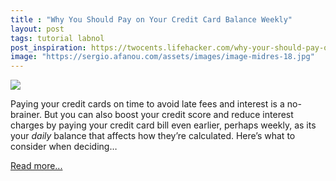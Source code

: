 ```yaml
---
title : "Why You Should Pay on Your Credit Card Balance Weekly"
layout: post
tags: tutorial labnol
post_inspiration: https://twocents.lifehacker.com/why-your-should-pay-on-your-credit-card-balance-weekly-1846609614
image: "https://sergio.afanou.com/assets/images/image-midres-18.jpg"
---
```


<img src="https://i.kinja-img.com/gawker-media/image/upload/s--WXVjMGb1--/c_fit,fl_progressive,q_80,w_636/dvit6dhb60bcvs7jelaf.jpg" /><p>Paying your credit cards on time to avoid late fees and interest is a no-brainer. But you can also boost your credit score and reduce interest charges by paying your credit card bill even earlier, perhaps weekly, as its your <em>daily</em> balance that affects how they’re calculated. Here’s what to consider when deciding…</p><p><a href="https://twocents.lifehacker.com/why-your-should-pay-on-your-credit-card-balance-weekly-1846609614">Read more...</a></p>